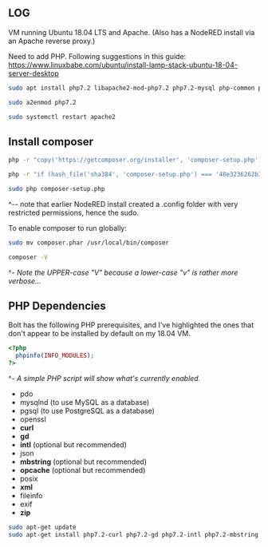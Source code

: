 ## LOG

VM running Ubuntu 18.04 LTS and Apache. (Also has a NodeRED install via an Apache reverse proxy.)

Need to add PHP. Following suggestions in this guide:
https://www.linuxbabe.com/ubuntu/install-lamp-stack-ubuntu-18-04-server-desktop

```bash
sudo apt install php7.2 libapache2-mod-php7.2 php7.2-mysql php-common php7.2-cli php7.2-common php7.2-json php7.2-opcache php7.2-readline

sudo a2enmod php7.2

sudo systemctl restart apache2
```

## Install composer

```bash
php -r "copy('https://getcomposer.org/installer', 'composer-setup.php');"

php -r "if (hash_file('sha384', 'composer-setup.php') === '48e3236262b34d30969dca3c37281b3b4bbe3221bda826ac6a9a62d6444cdb0dcd0615698a5cbe587c3f0fe57a54d8f5') { echo 'Installer verified'; } else { echo 'Installer corrupt'; unlink('composer-setup.php'); } echo PHP_EOL;"

sudo php composer-setup.php
```

^-- note that earlier NodeRED install created a .config folder with very restricted permissions, hence the sudo.

To enable composer to run globally:

```bash
sudo mv composer.phar /usr/local/bin/composer

composer -V
```
^- *Note the UPPER-case "V" because a lower-case "v" is rather more verbose...*

## PHP Dependencies

Bolt has the following PHP prerequisites, and I've highlighted the ones that don't appear to be installed by default on my 18.04 VM.

```php
<?php
  phpinfo(INFO_MODULES);
?>
```
^- *A simple PHP script will show what's currently enabled.*

* pdo
* mysqlnd (to use MySQL as a database)
* pgsql (to use PostgreSQL as a database)
* openssl
* **curl**
* **gd**
* **intl** (optional but recommended)
* json
* **mbstring** (optional but recommended)
* **opcache** (optional but recommended)
* posix
* **xml**
* fileinfo
* exif
* **zip**

```bash
sudo apt-get update
sudo apt-get install php7.2-curl php7.2-gd php7.2-intl php7.2-mbstring php7.2-opcache php7.2-xml php7.2-zip
```
